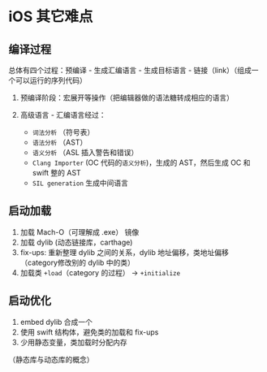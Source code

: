 # iOS 其它难点

## 编译过程

总体有四个过程：预编译 - 生成汇编语言 - 生成目标语言 - 链接（link）（组成一个可以运行的序列代码）

1. 预编译阶段：宏展开等操作（把编辑器做的语法糖转成相应的语言）
2. 高级语言 - 汇编语言经过：

    - `词法分析` （符号表）
    - `语法分析` （AST）
    - `语义分析` （ASL 插入警告和错误）
    - `Clang Importer`  (OC 代码的`语义分析`)，生成的 AST，然后生成 OC 和 swift 整的 AST
    - `SIL generation` 生成中间语言

## 启动加载

1. 加载 Mach-O（可理解成 .exe） 镜像
2. 加载 dylib (动态链接库，carthage)
3. fix-ups: 重新整理 dylib 之间的关系，dylib 地址偏移，类地址偏移（category修改别的 dylib 中的类）
4. 加载类 `+load`（category 的过程） -> `+initialize`

## 启动优化
1. embed dylib 合成一个
2. 使用 swift 结构体，避免类的加载和 fix-ups
3. 少用静态变量，类加载时分配内存


（静态库与动态库的概念）


